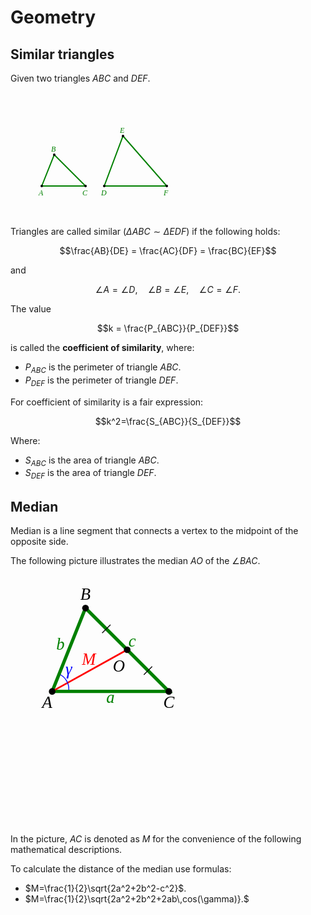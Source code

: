 # Geometry

## Similar triangles

Given two triangles $ABC$ and $DEF$.

<svg width="300" height="200" style="font-family: 'LatinModern'" font-style="italic" xmlns="http://www.w3.org/2000/svg">
  <!-- Triangle ABC -->
  <polygon points="50,150 70,100 120,150" 
           fill="none" stroke="green" stroke-width="2"/>
  <circle cx="50" cy="150" r="2" fill="black" />
  <circle cx="70" cy="100" r="2" fill="black" />
  <circle cx="120" cy="150" r="2" fill="black" />
  <text x="45" y="165" font-size="12" fill="green">A</text>
  <text x="65" y="95" font-size="12" fill="green">B</text>
  <text x="115" y="165" font-size="12" fill="green">C</text>
  <!-- Triangle DEF -->
  <polygon points="150,150 180,70 250,150" 
           fill="none" stroke="green" stroke-width="2"/>
  <circle cx="150" cy="150" r="2" fill="black" />
  <circle cx="180" cy="70" r="2" fill="black" />
  <circle cx="250" cy="150" r="2" fill="black" />
  <text x="145" y="165" font-size="12" fill="green">D</text>
  <text x="175" y="65" font-size="12" fill="green">E</text>
  <text x="245" y="165" font-size="12" fill="green">F</text>
</svg>

Triangles are called similar ($\Delta ABC \sim \Delta EDF$) if the following holds:

$$\frac{AB}{DE} = \frac{AC}{DF} = \frac{BC}{EF}$$

and

$$\angle A = \angle D, \quad \angle B = \angle E, \quad \angle C = \angle F.$$

The value

$$k = \frac{P_{ABC}}{P_{DEF}}$$

is called the **coefficient of similarity**, where:
- $P_{ABC}$ is the perimeter of triangle $ABC$.
- $P_{DEF}$ is the perimeter of triangle $DEF$.

For coefficient of similarity is a fair expression:

$$k^2=\frac{S_{ABC}}{S_{DEF}}$$

Where:

- $S_{ABC}$ is the area of triangle $ABC$.
- $S_{DEF}$ is the area of triangle $DEF$.


## Median

Median is a line segment that connects a vertex to the midpoint of the opposite side.

The following picture illustrates the median $AO$ of the $\angle BAC$.

<svg width="400" height="400" viewBox="-5 80 120 150" fill="black" font-size="10" style="font-family: 'LatinModern'" font-style="italic" text-anchor="middle" xmlns="http://www.w3.org/2000/svg">
  <!-- Triangle ABC -->
  <polygon points="5,150 25,100 75,150" 
           fill="none" stroke="green" stroke-width="2"/>
  <line x1="5" y1="150" x2="50" y2="125" stroke-width="1" stroke="red"/>
  <g stroke-width="0.5" stroke="black">
    <line x1="60" y1="140" x2="65" y2="135"/>
    <line x1="35"  y1="115" x2="40" y2="110"/>
  </g>
  <circle cx="5" cy="150" r="2"/>
  <circle cx="25" cy="100" r="2"/>
  <circle cx="75" cy="150" r="2"/>
  <circle cx="50" cy="125" r="2"/>
  <text x="2" y="160">A</text>
  <text x="25" y="95">B</text>
  <text x="75" y="160">C</text>
  <text x="45" y="138">O</text>
  <text x="27" y="134" fill="red">M</text>
  <g fill="green">
    <text x="40" y="157">a</text>
    <text x="10" y="125">b</text>
    <text x="53" y="123">c</text>
  </g>
  <path d="M 10 140 A 10,10 0,0 1 15,149" fill="none" stroke-width="0.5" stroke="blue"/>
  <text x="15" y="140" fill="blue">γ</text>
</svg>

In the picture, $AC$ is denoted as $M$ for the convenience of the following mathematical descriptions. 

To calculate the distance of the median use formulas:

- $M=\frac{1}{2}\sqrt{2a^2+2b^2-c^2}$.
- $M=\frac{1}{2}\sqrt{2a^2+2b^2+2ab\,cos(\gamma)}.$